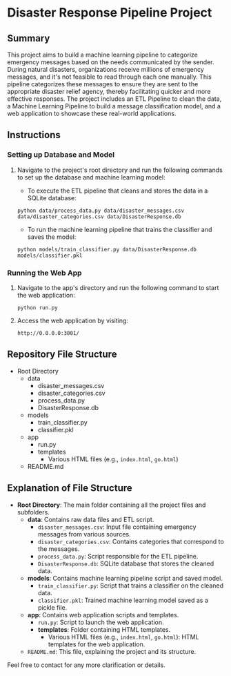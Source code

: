 # Disaster Response Pipeline Project

## Summary
This project aims to build a machine learning pipeline to categorize emergency messages based on the needs communicated by the sender. During natural disasters, organizations receive millions of emergency messages, and it's not feasible to read through each one manually. This pipeline categorizes these messages to ensure they are sent to the appropriate disaster relief agency, thereby facilitating quicker and more effective responses. The project includes an ETL Pipeline to clean the data, a Machine Learning Pipeline to build a message classification model, and a web application to showcase these real-world applications.

## Instructions

### Setting up Database and Model
1. Navigate to the project's root directory and run the following commands to set up the database and machine learning model:

    - To execute the ETL pipeline that cleans and stores the data in a SQLite database:
    ```
    python data/process_data.py data/disaster_messages.csv data/disaster_categories.csv data/DisasterResponse.db
    ```
    - To run the machine learning pipeline that trains the classifier and saves the model:
    ```
    python models/train_classifier.py data/DisasterResponse.db models/classifier.pkl
    ```

### Running the Web App
1. Navigate to the app's directory and run the following command to start the web application:
    ```
    python run.py
    ```

2. Access the web application by visiting:
    ```
    http://0.0.0.0:3001/
    ```

## Repository File Structure

- Root Directory
    - data
        - disaster_messages.csv
        - disaster_categories.csv
        - process_data.py
        - DisasterResponse.db
    - models
        - train_classifier.py
        - classifier.pkl
    - app
        - run.py
        - templates
            - Various HTML files (e.g., `index.html`, `go.html`)
    - README.md

## Explanation of File Structure

- **Root Directory**: The main folder containing all the project files and subfolders.
    - **data**: Contains raw data files and ETL script.
        - `disaster_messages.csv`: Input file containing emergency messages from various sources.
        - `disaster_categories.csv`: Contains categories that correspond to the messages.
        - `process_data.py`: Script responsible for the ETL pipeline.
        - `DisasterResponse.db`: SQLite database that stores the cleaned data.
    - **models**: Contains machine learning pipeline script and saved model.
        - `train_classifier.py`: Script that trains a classifier on the cleaned data.
        - `classifier.pkl`: Trained machine learning model saved as a pickle file.
    - **app**: Contains web application scripts and templates.
        - `run.py`: Script to launch the web application.
        - **templates**: Folder containing HTML templates.
            - Various HTML files (e.g., `index.html`, `go.html`): HTML templates for the web application.
    - `README.md`: This file, explaining the project and its structure.

Feel free to contact for any more clarification or details.
